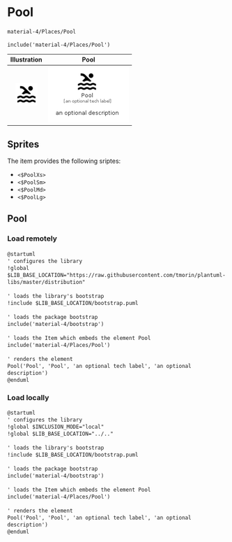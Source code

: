 # Pool


```text
material-4/Places/Pool
```

```text
include('material-4/Places/Pool')
```



| Illustration | Pool |
| :---: | :---: |
| ![illustration for Illustration](../../material-4/Places/Pool.png) | ![illustration for Pool](../../material-4/Places/Pool.Local.png) |



## Sprites
The item provides the following sriptes:

- `<$PoolXs>`
- `<$PoolSm>`
- `<$PoolMd>`
- `<$PoolLg>`





## Pool

### Load remotely
```plantuml
@startuml
' configures the library
!global $LIB_BASE_LOCATION="https://raw.githubusercontent.com/tmorin/plantuml-libs/master/distribution"

' loads the library's bootstrap
!include $LIB_BASE_LOCATION/bootstrap.puml

' loads the package bootstrap
include('material-4/bootstrap')

' loads the Item which embeds the element Pool
include('material-4/Places/Pool')

' renders the element
Pool('Pool', 'Pool', 'an optional tech label', 'an optional description')
@enduml
```

### Load locally
```plantuml
@startuml
' configures the library
!global $INCLUSION_MODE="local"
!global $LIB_BASE_LOCATION="../.."

' loads the library's bootstrap
!include $LIB_BASE_LOCATION/bootstrap.puml

' loads the package bootstrap
include('material-4/bootstrap')

' loads the Item which embeds the element Pool
include('material-4/Places/Pool')

' renders the element
Pool('Pool', 'Pool', 'an optional tech label', 'an optional description')
@enduml
```

